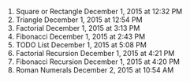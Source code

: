1. Square or Rectangle December 1, 2015 at 12:32 PM 
2. Triangle December 1, 2015 at 12:54 PM
3. Factorial December 1, 2015 at 3:13 PM
4. Fibonacci December 1, 2015 at 2:43 PM
5. TODO List December 1, 2015 at 5:08 PM
6. Factorial Recursion December 1, 2015 at 4:21 PM
7. Fibonacci Recursion December 1, 2015 at 4:20 PM
8. Roman Numerals December 2, 2015 at 10:54 AM
